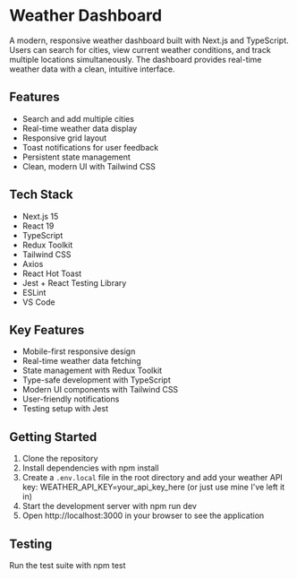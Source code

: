 # Weather Dashboard

A modern, responsive weather dashboard built with Next.js and TypeScript. Users can search for cities, view current weather conditions, and track multiple locations simultaneously. The dashboard provides real-time weather data with a clean, intuitive interface.

## Features

- Search and add multiple cities
- Real-time weather data display
- Responsive grid layout
- Toast notifications for user feedback
- Persistent state management
- Clean, modern UI with Tailwind CSS

## Tech Stack
- Next.js 15
- React 19
- TypeScript
- Redux Toolkit
- Tailwind CSS
- Axios
- React Hot Toast
- Jest + React Testing Library
- ESLint
- VS Code

## Key Features

- Mobile-first responsive design
- Real-time weather data fetching
- State management with Redux Toolkit
- Type-safe development with TypeScript
- Modern UI components with Tailwind CSS
- User-friendly notifications
- Testing setup with Jest

## Getting Started

1. Clone the repository
2. Install dependencies with npm install
3. Create a `.env.local` file in the root directory and add your weather API key:
   WEATHER_API_KEY=your_api_key_here (or just use mine I've left it in)
4. Start the development server with npm run dev
5. Open http://localhost:3000 in your browser to see the application

## Testing

Run the test suite with npm test